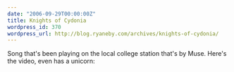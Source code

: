 ```yaml
---
date: "2006-09-29T00:00:00Z"
title: Knights of Cydonia
wordpress_id: 370
wordpress_url: http://blog.ryaneby.com/archives/knights-of-cydonia/
---
```

Song that's been playing on the local college station that's by Muse. Here's the video, even has a unicorn:

<object width="425" height="350"><param name="movie" value="http://www.youtube.com/v/YygyHCRrKho"></param><param name="wmode" value="transparent"></param><embed src="http://www.youtube.com/v/YygyHCRrKho" type="application/x-shockwave-flash" wmode="transparent" width="425" height="350"></embed></object>
